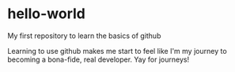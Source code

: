 # hello-world
My first repository to learn the basics of github

Learning to use github makes me start to feel like I'm my journey to becoming a bona-fide, real developer. Yay for journeys!
